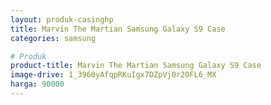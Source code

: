 ```yaml
---
layout: produk-casinghp
title: Marvin The Martian Samsung Galaxy S9 Case
categories: samsung

# Produk
product-title: Marvin The Martian Samsung Galaxy S9 Case
image-drive: 1_3960yAfqpRKuIgx7DZpVj0r2OFL6_MX
harga: 90000
---
```

